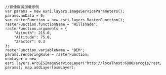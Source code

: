     //影像服务加载示例
    var params = new esri.layers.ImageServiceParameters();
    params.noData = 0;
    var rasterFunction = new esri.layers.RasterFunction();
    rasterFunction.functionName = "Hillshade";
    rasterFunction.arguments = {
        "Azimuth": 215.0,
        "Altitude": 75.0,
        "ZFactor": 0.3
    };
    rasterFunction.variableName = "DEM";
    params.renderingRule = rasterFunction;
    osmLayer = new esri.layers.ArcGISImageServiceLayer("http://localhost:6080/arcgis/rest/services/image/ImageServer", params); map.addLayer(osmLayer); 